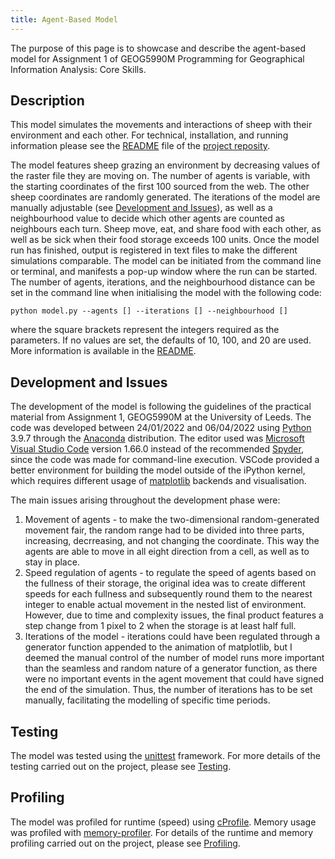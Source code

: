 ```yaml
---
title: Agent-Based Model
---
```



The purpose of this page is to showcase and describe the agent-based model for Assignment 1 of GEOG5990M Programming for Geographical Information Analysis: Core Skills.

## Description

This model simulates the movements and interactions of sheep with their environment and each other. For technical, installation, and running information please see the [README](https://github.com/simagyari/GEOG5990M/blob/readme/README.md) file of the [project reposity](https://github.com/simagyari/GEOG5990M).

The model features sheep grazing an environment by decreasing values of the raster file they are moving on. The number of agents is variable, with the starting coordinates of the first 100 sourced from the web. The other sheep coordinates are randomly generated. The iterations of the model are manually adjustable (see [Development and Issues](markdown-header-development-and-issues)), as well as a neighbourhood value to decide which other agents are counted as neighbours each turn. Sheep move, eat, and share food with each other, as well as be sick when their food storage exceeds 100 units. Once the model run has finished, output is registered in text files to make the different simulations comparable. The model can be initiated from the command line or terminal, and manifests a pop-up window where the run can be started. The number of agents, iterations, and the neighbourhood distance can be set in the command line when initialising the model with the following code:  
```
python model.py --agents [] --iterations [] --neighbourhood []
```
where the square brackets represent the integers required as the parameters. If no values are set, the defaults of 10, 100, and 20 are used. More information is available in the [README](https://github.com/simagyari/GEOG5990M/blob/readme/README.md).

## Development and Issues

The development of the model is following the guidelines of the practical material from Assignment 1, GEOG5990M at the University of Leeds. The code was developed between 24/01/2022 and 06/04/2022 using [Python](https://www.python.org/) 3.9.7 through the [Anaconda](https://www.anaconda.com/) distribution. The editor used was [Microsoft Visual Studio Code](https://code.visualstudio.com/) version 1.66.0 instead of the recommended [Spyder](https://www.spyder-ide.org/), since the code was made for command-line execution. VSCode provided a better environment for building the model outside of the iPython kernel, which requires different usage of [matplotlib](https://matplotlib.org/) backends and visualisation.

The main issues arising throughout the development phase were:
1. Movement of agents - to make the two-dimensional random-generated movement fair, the random range had to be divided into three parts, increasing, decrreasing, and not changing the coordinate. This way the agents are able to move in all eight direction from a cell, as well as to stay in place.
2. Speed regulation of agents - to regulate the speed of agents based on the fullness of their storage, the original idea was to create different speeds for each fullness and subsequently round them to the nearest integer to enable actual movement in the nested list of environment. However, due to time and complexity issues, the final product features a step change from 1 pixel to 2 when the storage is at least half full.
3. Iterations of the model - iterations could have been regulated through a generator function appended to the animation of matplotlib, but I deemed the manual control of the number of model runs more important than the seamless and random nature of a generator function, as there were no important events in the agent movement that could have signed the end of the simulation. Thus, the number of iterations has to be set manually, facilitating the modelling of specific time periods.

## Testing

The model was tested using the [unittest](https://docs.python.org/3/library/unittest.html) framework. For more details of the testing carried out on the project, please see [Testing](abm_testing.html).

## Profiling

The model was profiled for runtime (speed) using [cProfile](https://docs.python.org/3/library/profile.html). Memory usage was profiled with [memory-profiler](https://pypi.org/project/memory-profiler/). For details of the runtime and memory profiling carried out on the project, please see [Profiling](abm_profiling.html).

